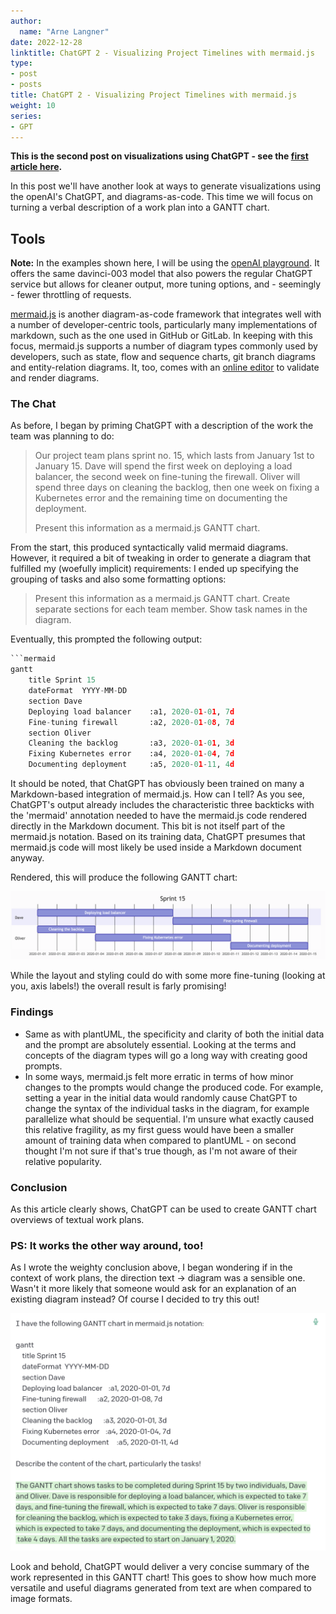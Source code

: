 ```yaml
---
author:
  name: "Arne Langner"
date: 2022-12-28
linktitle: ChatGPT 2 - Visualizing Project Timelines with mermaid.js
type:
- post
- posts
title: ChatGPT 2 - Visualizing Project Timelines with mermaid.js
weight: 10
series:
- GPT
---
```


**This is the second post on visualizations using ChatGPT - see the [first article here](https://arne-langner.github.io/posts/2022/12/chatgpt-1-visualizing-system-architecture-using-plantuml/).** 

In this post we'll have another look at ways to generate visualizations using the openAI's ChatGPT, and diagrams-as-code. This time we will focus on turning a verbal description of a work plan into a GANTT chart.


## Tools
**Note:** In the examples shown here, I will be using the [openAI playground](https://beta.openai.com/playground). It offers the same davinci-003 model that also powers the regular ChatGPT service but allows for cleaner output, more tuning options, and - seemingly - fewer throttling of requests.

[mermaid.js](https://mermaid.js.org/intro/) is another diagram-as-code framework that integrates well with a number of developer-centric tools, particularly many implementations of markdown, such as the one used in GitHub or GitLab. In keeping with this focus, mermaid.js supports a number of diagram types commonly used by developers, such as state, flow and sequence charts, git branch diagrams and entity-relation diagrams. It, too, comes with an [online editor](https://mermaid.live/) to validate and render diagrams.



### The Chat

As before, I began by priming ChatGPT with a description of the work the team was planning to do:

> Our project team plans sprint no. 15, which lasts from January 1st to January 15. Dave will spend the first week on deploying a load balancer, the second week on fine-tuning the firewall. Oliver will spend three days on cleaning the backlog, then one week on fixing a Kubernetes error and the remaining time on documenting the deployment.
> 
> Present this information as a mermaid.js GANTT chart.

From the start, this produced syntactically valid mermaid diagrams. However, it required a bit of tweaking in order to generate a diagram that fulfilled my (woefully implicit) requirements: I ended up specifying the grouping of tasks and also some formatting options:

> Present this information as a mermaid.js GANTT chart. Create separate sections for each team member. Show task names in the diagram.

Eventually, this prompted the following output:

```python
```mermaid
gantt
    title Sprint 15
    dateFormat  YYYY-MM-DD
    section Dave
    Deploying load balancer    :a1, 2020-01-01, 7d
    Fine-tuning firewall       :a2, 2020-01-08, 7d
    section Oliver
    Cleaning the backlog       :a3, 2020-01-01, 3d
    Fixing Kubernetes error    :a4, 2020-01-04, 7d
    Documenting deployment     :a5, 2020-01-11, 4d
```

It should be noted, that ChatGPT has obviously been trained on many a Markdown-based integration of mermaid.js. How can I tell? As you see, ChatGPT's output already includes the characteristic three backticks with the 'mermaid' annotation needed to have the mermaid.js code rendered directly in the Markdown document. This bit is not itself part of the mermaid.js notation. Based on its training data, ChatGPT presumes that mermaid.js code will most likely be used inside a Markdown document anyway.

Rendered, this will produce the following GANTT chart:

![Alt text](featured_gantt.png "GANTT chart")

While the layout and styling could do with some more fine-tuning (looking at you, axis labels!) the overall result is farly promising!


### Findings

* Same as with plantUML, the specificity and clarity of both the initial data and the prompt are absolutely essential. Looking at the terms and concepts of the diagram types will go a long way with creating good prompts.
* In some ways, mermaid.js felt more erratic in terms of how minor changes to the prompts would change the produced code. For example, setting a year in the initial data would randomly cause ChatGPT to change the syntax of the individual tasks in the diagram, for example parallelize what should be sequential. I'm unsure what exactly caused this relative fragility, as my first guess would have been a smaller amount of training data when compared to plantUML - on second thought I'm not sure if that's true though, as I'm not aware of their relative popularity.

### Conclusion

As this article clearly shows, ChatGPT can be used to create GANTT chart overviews of textual work plans.

### PS: It works the other way around, too!

As I wrote the weighty conclusion above, I began wondering if in the context of work plans, the direction text -> diagram was a sensible one. Wasn't it more likely that someone would ask for an explanation of an existing diagram instead? Of course I decided to try this out!

![Alt text](gpt_2_gantt_chart_reverse.png "Reverse: Interpretation of the Chart")

Look and behold, ChatGPT would deliver a very concise summary of the work represented in this GANTT chart! This goes to show how much more versatile and useful diagrams generated from text are when compared to image formats.